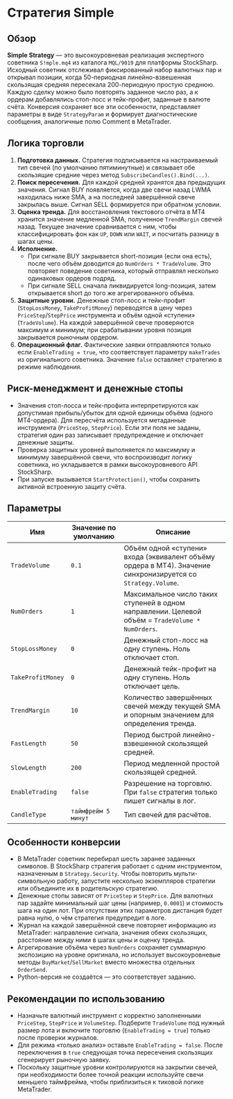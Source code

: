 # Стратегия Simple

## Обзор
**Simple Strategy** — это высокоуровневая реализация экспертного советника `S!mple.mq4` из каталога `MQL/9019` для платформы StockSharp. Исходный советник отслеживал фиксированный набор валютных пар и открывал позиции, когда 50-периодная линейно-взвешенная скользящая средняя пересекала 200-периодную простую среднюю. Каждую сделку можно было повторять заданное число раз, а к ордерам добавлялись стоп-лосс и тейк-профит, заданные в валюте счёта. Конверсия сохраняет все эти особенности, представляет параметры в виде `StrategyParam` и формирует диагностические сообщения, аналогичные полю Comment в MetaTrader.

## Логика торговли
1. **Подготовка данных.** Стратегия подписывается на настраиваемый тип свечей (по умолчанию пятиминутные) и связывает обе скользящие средние через метод `SubscribeCandles().Bind(...)`.
2. **Поиск пересечения.** Для каждой средней хранятся два предыдущих значения. Сигнал BUY появляется, когда две свечи назад LWMA находилась ниже SMA, а на последней завершённой свече закрылась выше. Сигнал SELL формируется при обратном условии.
3. **Оценка тренда.** Для восстановления текстового отчёта в МТ4 хранится значение медленной SMA, полученное `TrendMargin` свечей назад. Текущее значение сравнивается с ним, чтобы классифицировать фон как `UP`, `DOWN` или `WAIT`, и посчитать разницу в шагах цены.
4. **Исполнение.**
   - При сигнале BUY закрывается short-позиция (если она есть), после чего объём доводится до `NumOrders * TradeVolume`. Это повторяет поведение советника, который отправлял несколько одинаковых ордеров подряд.
   - При сигнале SELL сначала ликвидируется long-позиция, затем открывается short до того же агрегированного объёма.
5. **Защитные уровни.** Денежные стоп-лосс и тейк-профит (`StopLossMoney`, `TakeProfitMoney`) переводятся в цену через `PriceStep`/`StepPrice` инструмента и объём одной «ступени» (`TradeVolume`). На каждой завершённой свече проверяются максимум и минимум; при срабатывании уровня позиция закрывается рыночным ордером.
6. **Операционный флаг.** Фактические заявки отправляются только если `EnableTrading = true`, что соответствует параметру `makeTrades` из оригинального советника. Значение `false` оставляет стратегию в режиме наблюдения.

## Риск-менеджмент и денежные стопы
- Значения стоп-лосса и тейк-профита интерпретируются как допустимая прибыль/убыток для одной единицы объёма (одного MT4-ордера). Для пересчёта используется метаданные инструмента (`PriceStep`, `StepPrice`). Если эти поля не заданы, стратегия один раз записывает предупреждение и отключает денежные защиты.
- Проверка защитных уровней выполняется по максимуму и минимуму завершённой свечи, что воспроизводит логику советника, но укладывается в рамки высокоуровневого API StockSharp.
- При запуске вызывается `StartProtection()`, чтобы сохранить активной встроенную защиту счёта.

## Параметры
| Имя | Значение по умолчанию | Описание |
| --- | --- | --- |
| `TradeVolume` | `0.1` | Объём одной «ступени» входа (эквивалент объёму ордера в МТ4). Значение синхронизируется со `Strategy.Volume`. |
| `NumOrders` | `1` | Максимальное число таких ступеней в одном направлении. Целевой объём = `TradeVolume * NumOrders`. |
| `StopLossMoney` | `0` | Денежный стоп-лосс на одну ступень. Ноль отключает стоп. |
| `TakeProfitMoney` | `0` | Денежный тейк-профит на одну ступень. Ноль отключает цель. |
| `TrendMargin` | `10` | Количество завершённых свечей между текущей SMA и опорным значением для определения тренда. |
| `FastLength` | `50` | Период быстрой линейно-взвешенной скользящей средней. |
| `SlowLength` | `200` | Период медленной простой скользящей средней. |
| `EnableTrading` | `false` | Разрешение на торговлю. При `false` стратегия только пишет сигналы в лог. |
| `CandleType` | `таймфрейм 5 минут` | Тип свечей для расчётов. |

## Особенности конверсии
- В MetaTrader советник перебирал шесть заранее заданных символов. В StockSharp стратегия работает с одним инструментом, назначенным в `Strategy.Security`. Чтобы повторить мульти-символьную работу, запустите несколько экземпляров стратегии или объедините их в родительскую стратегию.
- Денежные стопы зависят от `PriceStep` и `StepPrice`. Для валютных пар задайте минимальный шаг цены (например, `0.0001`) и стоимость шага на один лот. При отсутствии этих параметров дистанция будет равна нулю, о чём стратегия предупредит в логе.
- Журнал на каждой завершённой свече повторяет информацию из MetaTrader: направление сигнала, значения обеих скользящих, расстояние между ними в шагах цены и оценку тренда.
- Агрегирование объёма через `NumOrders` сохраняет суммарную экспозицию на уровне оригинала, но использует высокоуровневые методы `BuyMarket`/`SellMarket` вместо множества отдельных `OrderSend`.
- Python-версия не создаётся — это соответствует заданию.

## Рекомендации по использованию
- Назначьте валютный инструмент с корректно заполненными `PriceStep`, `StepPrice` и `VolumeStep`. Подберите `TradeVolume` под нужный размер лота и включите торговлю (`EnableTrading = true`) только после проверки журналов.
- Для режима «только анализ» оставьте `EnableTrading = false`. После переключения в `true` следующая точка пересечения скользящих сгенерирует рыночную заявку.
- Поскольку защитные уровни контролируются на закрытии свечей, при необходимости более точной реакции используйте свечи меньшего таймфрейма, чтобы приблизиться к тиковой логике MetaTrader.
